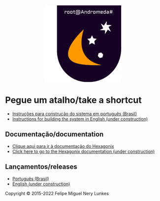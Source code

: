 <!-- Vamos adicionar o logotipo do sistema -->

<p align="center">
<img src="https://github.com/hexagonix/Doc/blob/main/Img/Hexagonix.png" width="250" height="250">
</p>

# Pegue um atalho/take a shortcut

* [Instruções para construção do sistema em português (Brasil)](README.pt.md)
* [Instructions for building the system in English (under construction)](README.en.md) 

## Documentação/documentation

* [Clique aqui para ir à documentação do Hexagonix](https://github.com/hexagonix/Doc)
* [Click here to go to the Hexagonix documentation (under construction)](https://github.com/hexagonix/Doc)

## Lançamentos/releases

* [Português (Brasil)](REL.pt.md)
* [English (under construction)](REL.en.md) 

<!-- Versão do arquivo: 1.0 -->

Copyright © 2015-2022 Felipe Miguel Nery Lunkes
